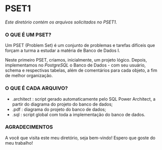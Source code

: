 # PSET1
*Este diretório contém os arquivos solicitados no PSET1.*

### O QUE É UM PSET?
Um PSET (Problem Set) é um conjunto de problemas e tarefas difíceis que forçam a turma a estudar a matéria de Banco de Dados I.

Neste primeiro PSET, criamos, inicialmente, um projeto lógico. Depois, implementamos no *PostgreSQL* o Banco de Dados - com seu usuário, schema e respectivas tabelas, além de comentários para cada objeto, a fim de melhor organização.

### O QUE É CADA ARQUIVO?
* .architect : script gerado automaticamente pelo SQL Power Architect, a partir do diagrama do projeto do banco de dados;
* .pdf : diagrama do projeto do banco de dados;
* .sql : script global com toda a implementação do banco de dados.
### AGRADECIMENTOS

A você que visita este meu diretório, seja bem-vindo! Espero que goste do meu trabalho!



